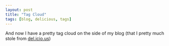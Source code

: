 ```yaml
---
layout: post
title: "Tag Cloud"
tags: [blog, delicious, tags]
---
```


And now I have a pretty tag cloud on the side of my blog (that I pretty much stole from [del.icio.us](http://del.icio.us))